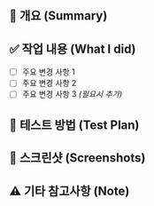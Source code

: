 ## 📌 개요 (Summary)

<!--
해당 PR이 어떤 작업을 위한 것인지 간단히 설명해주세요.
예: "1스테이지 몬스터 AI 구현", "버튼 UI 개선"
-->

## ✅ 작업 내용 (What I did)

- [ ] 주요 변경 사항 1
- [ ] 주요 변경 사항 2
- [ ] 주요 변경 사항 3 *(필요시 추가)*

## 🧪 테스트 방법 (Test Plan)

<!--
직접 테스트한 방법을 구체적으로 작성해주세요.
예: "씬 실행 후 하수구 쥐가 추적 AI 동작함을 확인"
-->

## 📎 스크린샷 (Screenshots)

<!--
UI/연출 관련 작업의 경우 Before & After 비교 이미지를 첨부해주세요.
이미지가 없다면 생략 가능합니다.
-->

## ⚠️ 기타 참고사항 (Note)

<!--
특이사항, 리뷰 시 유의사항 등을 작성해주세요.
예: "추후 리팩토링 예정", "AI 속도는 플레이테스트 후 조정 필요"
-->
